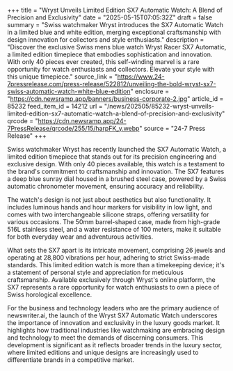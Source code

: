 +++
title = "Wryst Unveils Limited Edition SX7 Automatic Watch: A Blend of Precision and Exclusivity"
date = "2025-05-15T07:05:32Z"
draft = false
summary = "Swiss watchmaker Wryst introduces the SX7 Automatic Watch in a limited blue and white edition, merging exceptional craftsmanship with design innovation for collectors and style enthusiasts."
description = "Discover the exclusive Swiss mens blue watch Wryst Racer SX7 Automatic, a limited edition timepiece that embodies sophistication and innovation. With only 40 pieces ever created, this self-winding marvel is a rare opportunity for watch enthusiasts and collectors. Elevate your style with this unique timepiece."
source_link = "https://www.24-7pressrelease.com/press-release/522812/unveiling-the-bold-wryst-sx7-swiss-automatic-watch-white-blue-edition"
enclosure = "https://cdn.newsramp.app/banners/business-corporate-2.jpg"
article_id = 85232
feed_item_id = 14212
url = "/news/202505/85232-wryst-unveils-limited-edition-sx7-automatic-watch-a-blend-of-precision-and-exclusivity"
qrcode = "https://cdn.newsramp.app/24-7PressRelease/qrcode/255/15/harpFK_y.webp"
source = "24-7 Press Release"
+++

<p>Swiss watchmaker Wryst has recently launched the SX7 Automatic Watch, a limited edition timepiece that stands out for its precision engineering and exclusive design. With only 40 pieces available, this watch is a testament to the brand's commitment to craftsmanship and innovation. The SX7 features a deep blue sunray dial housed in a brushed steel case, powered by a Swiss automatic chronometer movement, ensuring accuracy and reliability.</p><p>The watch's design is not just about aesthetics but also functionality. It includes luminous hands and hour markers for visibility in low light, and comes with two interchangeable silicone straps, offering versatility for various occasions. The 50mm barrel-shaped case, made from high-grade 516L stainless steel, and a water resistance of 100 meters, make it suitable for both everyday wear and adventurous activities.</p><p>What sets the SX7 apart is its intricate movement, comprising 26 jewels and operating at 28,800 vibrations per hour, adhering to strict Swiss-made standards. This limited edition watch is more than a timekeeping device; it's a statement of personal style and appreciation for meticulous craftsmanship. Available exclusively through Wryst's online platform, the SX7 represents a rare opportunity for watch enthusiasts to own a piece of Swiss horological excellence.</p><p>For the business and technology leaders who are the primary audience of newswriter.ai, the launch of the Wryst SX7 Automatic Watch underscores the importance of innovation and exclusivity in the luxury goods market. It highlights how traditional industries like watchmaking are embracing design and technology to meet the demands of discerning consumers. This development is significant as it reflects broader trends in the luxury sector, where limited editions and unique designs are increasingly used to differentiate brands in a competitive market.</p>